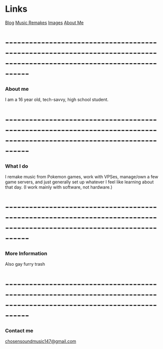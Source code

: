 # **Links**
[Blog](https://bakunet.me)
[Music Remakes](https://bakunet.me/music.html)
[Images](https://bakunet.me/images.html)
[About Me](https://bakunet.me/about.html)

# **------------------------------------------------------------------------------------------------------------------------**

### **About me**

I am a 16 year old, tech-savvy, high school student.

# **------------------------------------------------------------------------------------------------------------------------**

### **What I do**

I remake music from Pokemon games, work with VPSes, manage/own a few game servers, and just generally set up whatever I feel like learning about that day. (I work mainly with software, not hardware.)

# **------------------------------------------------------------------------------------------------------------------------**

### **More Information**

Also gay furry trash

# **------------------------------------------------------------------------------------------------------------------------**

### **Contact me**

[chosensoundmusic147@gmail.com](mailto:chosensoundmusic147@gmail.com)
